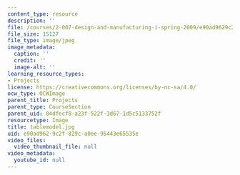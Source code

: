 ```yaml
---
content_type: resource
description: ''
file: /courses/2-007-design-and-manufacturing-i-spring-2009/e90ad9629c2f829ca0ee95443e65535e_tablemodel.jpg
file_size: 15127
file_type: image/jpeg
image_metadata:
  caption: ''
  credit: ''
  image-alt: ''
learning_resource_types:
- Projects
license: https://creativecommons.org/licenses/by-nc-sa/4.0/
ocw_type: OCWImage
parent_title: Projects
parent_type: CourseSection
parent_uid: 84dfecf8-a23f-522f-3d67-1d5c5133752f
resourcetype: Image
title: tablemodel.jpg
uid: e90ad962-9c2f-829c-a0ee-95443e65535e
video_files:
  video_thumbnail_file: null
video_metadata:
  youtube_id: null
---
```

